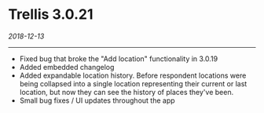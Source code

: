 # Trellis 3.0.21

*2018-12-13*

---

- Fixed bug that broke the "Add location" functionality in 3.0.19
- Added embedded changelog
- Added expandable location history. Before respondent locations were being collapsed into a single location representing their current or last location, but now they can see the history of places they've been.
- Small bug fixes / UI updates throughout the app

